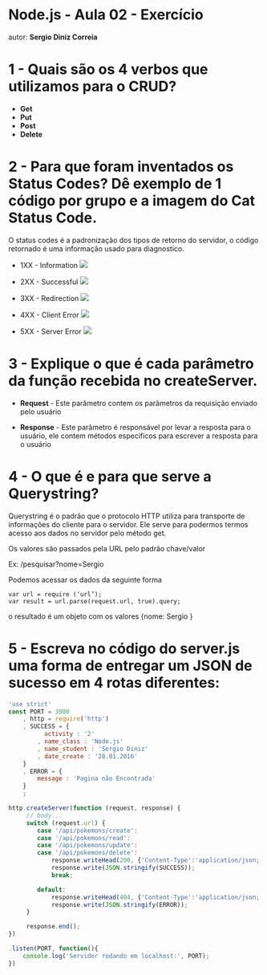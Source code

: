 # Node.js - Aula 02 - Exercício
autor: **Sergio Diniz Correia**

# 1 - Quais são os 4 verbos que utilizamos para o CRUD?
+ **Get**
+ **Put**
+ **Post**
+ **Delete**

# 2 - Para que foram inventados os Status Codes? Dê exemplo de 1 código por grupo e a imagem do Cat Status Code.
O status codes é a padronização dos tipos de retorno do servidor, o código retornado é uma informação usado para diagnostico.

+ 1XX - Information
![](https://http.cat/100)

+ 2XX - Successful
![](https://http.cat/200)

+ 3XX - Redirection
![](https://http.cat/301)

+ 4XX - Client Error
![](https://http.cat/408)

+ 5XX - Server Error
![](https://http.cat/500)



# 3 - Explique o que é cada parâmetro da função recebida no createServer.

 + **Request** - Este parâmetro contem os parâmetros da requisição enviado pelo usuário

 + **Response** - Este parâmetro é responsável por levar a resposta para o usuário, ele contem métodos específicos para escrever a resposta para o usuário

# 4 - O que é e para que serve a Querystring?
Querystring é o padrão que o protocolo HTTP utiliza para transporte de informações do cliente para o servidor. 
Ele serve para podermos termos acesso aos dados no servidor pelo método get.

Os valores são passados pela URL pelo padrão chave/valor 

Ex: /pesquisar?nome=Sergio

Podemos acessar os dados da seguinte forma
```
var url = require (‘url’);
var result = url.parse(request.url, true).query;
```
o resultado é um objeto com os valores
{nome: Sergio }


# 5 - Escreva no código do server.js uma forma de entregar um JSON de sucesso em 4 rotas diferentes:
```javascript
'use strict'
const PORT = 3000
	, http = require('http')
	, SUCCESS = {
		  activity : '2'
		, name_class : 'Node.js'
		, name_student : 'Sergio Diniz'
		, date_create : '28.01.2016'
	}
	, ERROR = {
		message : 'Pagina não Encontrada'
	}
	;

http.createServer(function (request, response) {
	 // body...  
	 switch (request.url) {
	 	case '/api/pokemons/create':
	 	case '/api/pokemons/read':
	 	case '/api/pokemons/update':
	 	case '/api/pokemons/delete':
	 		response.writeHead(200, {'Content-Type':'application/json; charset=utf-8'});
	 		response.write(JSON.stringify(SUCCESS));
	 		break;	

	 	default:
	 		response.writeHead(404, {'Content-Type':'application/json; charset = utf-8'});
	 		response.write(JSON.stringify(ERROR));
	 }

	 response.end();
})

.listen(PORT, function(){
	console.log('Servidor rodando em localhost:', PORT);
})


```
